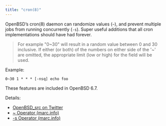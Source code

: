 ```yaml
---
title: "cron(8)"
---
```


OpenBSD’s cron(8) daemon can randomize values (`~`), and prevent multiple jobs
from running concurrently (`-s`). Super useful additions that all cron
implementations should have had forever.

> For example "0~30" will result in a random value between 0 and 30
> inclusive.  If either (or both) of the numbers on either side of the '~'
> are omitted, the appropriate limit (low or high) for the field will be
> used.

Example:

```
0~30 1 * * * [-nsq] echo foo
```

These features are included in OpenBSD 6.7.

Details:

* [OpenBSD_src on Twitter](https://twitter.com/OpenBSD_src/status/1250248871231361024)
* [~ Operator (marc.info)](https://marc.info/?l=openbsd-cvs&m=158691599313802&w=2)
* [-s Operator (marc.info)](https://marc.info/?l=openbsd-cvs&m=158705953406819&w=2)
